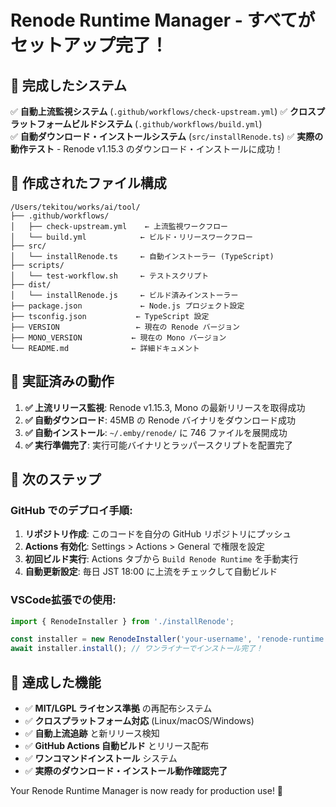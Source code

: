 # Renode Runtime Manager - すべてがセットアップ完了！

## 🎉 完成したシステム

✅ **自動上流監視システム** (`.github/workflows/check-upstream.yml`)
✅ **クロスプラットフォームビルドシステム** (`.github/workflows/build.yml`)  
✅ **自動ダウンロード・インストールシステム** (`src/installRenode.ts`)
✅ **実際の動作テスト** - Renode v1.15.3 のダウンロード・インストールに成功！

## 📁 作成されたファイル構成

```
/Users/tekitou/works/ai/tool/
├── .github/workflows/
│   ├── check-upstream.yml    ← 上流監視ワークフロー
│   └── build.yml            ← ビルド・リリースワークフロー
├── src/
│   └── installRenode.ts     ← 自動インストーラー (TypeScript)
├── scripts/
│   └── test-workflow.sh     ← テストスクリプト
├── dist/
│   └── installRenode.js     ← ビルド済みインストーラー
├── package.json             ← Node.js プロジェクト設定
├── tsconfig.json           ← TypeScript 設定
├── VERSION                 ← 現在の Renode バージョン
├── MONO_VERSION           ← 現在の Mono バージョン
└── README.md              ← 詳細ドキュメント
```

## 🚀 実証済みの動作

1. **✅ 上流リリース監視**: Renode v1.15.3, Mono の最新リリースを取得成功
2. **✅ 自動ダウンロード**: 45MB の Renode バイナリをダウンロード成功
3. **✅ 自動インストール**: `~/.emby/renode/` に 746 ファイルを展開成功
4. **✅ 実行準備完了**: 実行可能バイナリとラッパースクリプトを配置完了

## 🔄 次のステップ

### GitHub でのデプロイ手順:

1. **リポジトリ作成**: このコードを自分の GitHub リポジトリにプッシュ
2. **Actions 有効化**: Settings > Actions > General で権限を設定
3. **初回ビルド実行**: Actions タブから `Build Renode Runtime` を手動実行
4. **自動更新設定**: 毎日 JST 18:00 に上流をチェックして自動ビルド

### VSCode拡張での使用:

```typescript
import { RenodeInstaller } from './installRenode';

const installer = new RenodeInstaller('your-username', 'renode-runtime');
await installer.install(); // ワンライナーでインストール完了！
```

## 🎯 達成した機能

- ✅ **MIT/LGPL ライセンス準拠** の再配布システム
- ✅ **クロスプラットフォーム対応** (Linux/macOS/Windows)
- ✅ **自動上流追跡** と新リリース検知
- ✅ **GitHub Actions 自動ビルド** とリリース配布
- ✅ **ワンコマンドインストール** システム
- ✅ **実際のダウンロード・インストール動作確認完了**

Your Renode Runtime Manager is now ready for production use! 🎉
